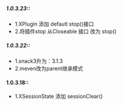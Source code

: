 
##### 1.0.3.23::
* 1.XPlugin 添加 defautl stop()接口
* 2.将插件stop 从Closeable 接口 改为 stop()

##### 1.0.3.22::
* 1.snack3升为：3.1.3
* 2.meven改为parent继承模式

#### 1.0.3.18::
* 1.XSessionState 添加 sessionClear()